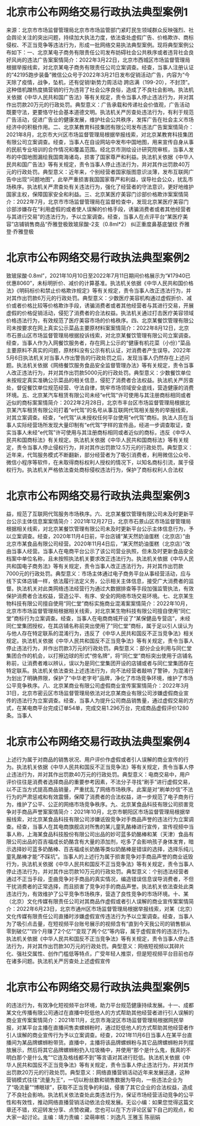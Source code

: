 # 北京市公布网络交易行政执法典型案例1

来源：北京市市场监督管理局北京市市场监管部门紧盯民生领域群众反映强烈、社会舆论关注的突出问题，持续加大执法力度，依法查处虚假广告、价格欺诈、商标侵权、不正当竞争等违法行为，形成一批网络交易执法典型案例。现将典型案例公布如下：一、北京某电子商务有限责任公司发布妨碍社会公共秩序或者违背社会良好风尚的违法广告案案情简介：2022年3月22日，北京市西城区市场监督管理局根据举报线索，对北京某电子商务有限责任公司立案调查。经查，当事人注册认证的“42195跑步装备”微信公众号于2022年3月21日发布促销活动广告，内容为“今天除了疫情，战争，坠机，还有促销!新势力周活动 跨店满（199-20），不封顶”。这种借机蹭热度搞营销的行为违背了社会公序良俗，造成了不良社会影响。执法机关依据《中华人民共和国广告法》等有关规定，责令当事人停止违法行为，并对其作出罚款20万元的行政处罚。典型意义：广告承载和传递社会价值观，广告活动既要守法，更要恪守社会基本道德文明。执法机关严厉查处违法行为，有利于规范广告活动，促进广告业的健康发展，维护社会公共秩序，发挥广告在社会主义市场经济中的积极作用。二、北京某教育科技集团有限公司发布违法广告案案情简介：2021年8月，北京市大兴区市场监督管理局根据举报线索，对北京某教育科技集团有限公司立案调查。经查，当事人在自设网站中发布中国地图，用来宣传自身从事的民航专业培训的合作情况和覆盖范围。经北京市测绘设计研究院审核，当事人发布的中国地图漏绘我国南海诸岛，损害了国家尊严和利益。执法机关依据《中华人民共和国广告法》等有关规定，责令当事人停止违法行为，并对其作出罚款40万元的行政处罚。典型意义：近年来，个别经营者国家版图意识淡薄，发布互联网广告中出现“问题地图”，此举严重损害我国国家尊严和利益，误导社会公众，扰乱市场秩序。执法机关严肃查处有关违法行为，强化了经营者的守法意识，更好地维护国家主权，保障国家安全和利益。三、北京某医疗美容门诊部价格欺诈案案情简介：2022年7月，北京市市场监督管理局在监督检查中，发现北京某医疗美容门诊部涉嫌存在“利用虚假的或者使人误解的价格手段，诱骗消费者或者其他经营者与其进行交易”的违法行为，予以立案调查。经查，当事人在点评平台“某医疗美容”店铺销售商品“乔雅登极致玻尿酸-2支（0.8ml*2） 纠正重度鼻基底皱纹 乔雅登·乔雅登极

# 北京市公布网络交易行政执法典型案例2

致玻尿酸·0.8ml”，2021年10月10日至2022年7月11日期间价格展示为“¥17940已优惠8060”，未标明折价、减价的计算基准。执法机关依据《中华人民共和国价格法》《明码标价和禁止价格欺诈规定》等有关规定，责令当事人改正违法行为，并对其作出罚款6万元的行政处罚。典型意义：少数医疗美容机构通过虚假折价、减价或者价格比较等价格欺诈手段，诱骗消费者或者其他经营者与其进行交易，开展虚假的价格促销活动，侵犯了消费者的合法权益。执法机关通过打击医疗美容领域价格违法行为，有效规范了医疗美容市场的价格秩序。四、北京某餐饮管理有限公司未按要求在网上真实公示菜品主要原材料案案情简介：2022年8月12日，北京市石景山区市场监督管理局根据投诉线索，对北京某餐饮管理有限公司立案调查。经查，当事人作为入网餐饮服务者，存在网上公示的“健康有机花菜（小份）”菜品主要原料不真实的问题，原材料没有公示有机认证，对消费者产生误导。2022年5月6日执法机关对当事人作出警告的行政处罚之后，发现当事人仍然存在上述问题。执法机关依据《网络餐饮服务食品安全监督管理办法》等有关规定，责令当事人改正违法行为，并对其作出罚款5000元的行政处罚。典型意义：少数餐饮单位未按规定真实准确公示菜品的相关信息，侵犯了消费者合法权益。执法机关严厉查处，督促餐饮单位规范经营、守法自律，筑牢市场领域安全底线，营造健康的消费环境。五、北京某汽车租赁有限公司未经“e代驾”许可使用与其注册商标相同或者近似的商标案案情简介：2022年2月28日，北京市丰台区市场监督管理局根据北京某汽车租赁有限公司打着“e代驾”的名号从事互联网代驾相关服务的举报线索，对其立案调查。经查，“e代驾”从未授权任何平台使用“e代驾”商标。执法人员在当事人实际经营场所发现大量印制有“e代驾”字样的宣传品，经进一步调查取证，查实当事人未经“e代驾”许可使用与其注册商标相同或者近似的商标，违反《中华人民共和国商标法》有关规定。执法机关依据《中华人民共和国商标法》等有关规定，责令当事人停止侵权行为，并对其作出罚款12.5万元的行政处罚。典型意义：近年来，代驾服务模式不断翻新，部分经营者为了吸引消费者，利用微信公众号、微信小程序等软件，在未取得商标权利人授权的情况下，以知名商标引流，属于侵权行为。执法机关严格依法查处商标侵权违法行为，保护了商标权利人合法权

# 北京市公布网络交易行政执法典型案例3

益，规范了互联网代驾服务市场秩序。六、北京某餐饮管理有限公司未及时更新平台公示主体信息案案情简介：2021年12月27日，北京市石景山区市场监督管理局根据相关线索，对北京某餐饮管理有限公司未及时更新平台公示主体信息行为，予以立案调查。经查，2020年11月4日前，平台店铺“某天然奶油蛋糕（北京店）”由北京市某食品有限公司经营。2020年11月4日后，“某天然奶油蛋糕（北京店）”改由当事人经营。当事人在电商平台公示了该公司营业执照，但未及时更新食品安全档案中单位名称，且未按照执法机关要求改正违法行为。执法机关依据《中华人民共和国电子商务法》等有关规定，责令当事人改正违法行为，并对其作出罚款7000元的行政处罚。典型意义：市场主体通过电子商务平台从事经营活动，应与线下实体店铺一样，依法履行法定义务，公示相关主体信息，接受广大消费者的监督。执法机关对此类网络违法经营行为通过大数据排查等手段加强监管执法，有效保护消费者合法权益，营造公平、有序、安全的网络市场交易环境。七、北京某生物科技有限公司擅自使用“同仁堂”商标实施商业混淆案案情简介：2022年10月，北京市市场监督管理局根据相关线索，对北京某生物科技有限公司擅自使用“同仁堂”商标行为立案调查。经查，当事人在电商商城开设了“某保健品专营店”，未经同仁堂集团授权，在其店铺名称前突出使用了“同仁堂”商标，属于足以引人误认为与他人存在特定联系的混淆行为，违反了《中华人民共和国反不正当竞争法》相关规定。执法机关依据《中华人民共和国反不正当竞争法》等有关规定，责令当事人停止违法行为，并作出罚款3万元的行政处罚。典型意义：部分企业利用与同仁堂集团合作的机会，以打擦边球的形式“傍名牌”，将“同仁堂”商标突出使用于店铺名称前，让消费者难以辨认，误以为是同仁堂集团开设的店铺或者与同仁堂集团存在特定联系。执法机关依法查处上述违法行为，向不法经营者敲响了警钟，为混淆行为划出了明确界限，保护了“中华老字号”品牌，净化了市场竞争环境，维护了市场公平竞争秩序。八、北京某商业有限公司虚假商业宣传案案情简介：2022年3月31日，北京市密云区市场监督管理局依法对北京某商业有限公司涉嫌虚假商业宣传的违法行为立案调查。经查，当事人为提升公司商品销售量，通过虚假交易的方式，在某电商平台完成订单54单，完成交易1.296万台，完成商品虚假评价1280条。当事人

# 北京市公布网络交易行政执法典型案例4

上述行为属于对商品的销售状况、用户评价作虚假或者引人误解的商业宣传的行为。执法机关依据《中华人民共和国反不正当竞争法》等有关规定，责令当事人停止违法行为，并对其作出罚款40万元的行政处罚。典型意义：电商交易中，用户评价往往是消费者选择商品的重要参考因素，不法分子寻找“刷手”进行虚假交易，以不正当方式提高商品销量，严重扰乱了网络市场秩序。此案是对“刷单炒信”不法行为的严肃惩戒和有效震慑，保障了消费者的合法权益，进一步规范了电子商务行为，维护了公平、公正的网络市场竞争秩序。九、北京某食品科技有限公司损害竞争对手商品声誉案案情简介：2021年10月，北京市朝阳区市场监督管理局根据举报线索，对北京某食品科技有限公司涉嫌诋毁竞争对手商品声誉的违法行为立案调查。经查，当事人在其电商旗舰店对所售的某儿童乳酪棒进行宣传，宣传视频中当事人称，上海某食品科技股份有限公司出品的妙可蓝多奶酪棒和某（天津）食品有限公司出品的百吉福成长奶酪含有大量的添加剂，吃多了会影响孩子身体发育，暗示选择妙可蓝多奶酪棒、百吉福成长奶酪等类似奶酪棒是错误的选择，选择乐纯儿童乳酪棒才能“不踩坑”。当事人的上述行为属于损害竞争对手商品声誉的商业诋毁行为，执法机关依据《中华人民共和国反不正当竞争法》等有关规定，责令当事人停止违法行为，并对其作出罚款10万元的行政处罚。典型意义：个别违法经营者通过不正当手段，歪曲竞争对手商品的真实情况，编造错误信息误导消费者，不但干扰消费者的正常选择，而且损害了竞争对手的商品声誉。执法机关依法查处此类违法行为，有效维护了公平竞争市场秩序，营造了良性竞争的市场环境。十、某（北京）文化传媒有限责任公司对其商品作虚假或者引人误解的商业宣传案案情简介：2022年6月23日，北京市通州区市场监督管理局根据举报线索，对某（北京）文化传媒有限责任公司直播时涉嫌虚假宣传违法行为予以立案调查。经查，当事人为了吸引点击量，在短视频平台账号展示的视频含有“直到今天我公司的销售额从零到破亿”“四个月赚了2个亿”“变现了两个亿”等内容，属于虚假宣传的违法行为。执法机关依据《中华人民共和国反不正当竞争法》等有关规定，责令当事人停止违法行为，并对其作出罚款30万元的行政处罚。典型意义：网络短视频以其碎片化、强社交属性、创作门槛低等特点，广受年轻人推崇，但是短视频平台目前也存在诸多问题。执法机关严厉查处上述虚假宣传

# 北京市公布网络交易行政执法典型案例5

的违法行为，有效净化短视频平台环境，助力平台规范健康持续发展。十一、成都某文化传播有限公司通过在直播中贬低他人的方式帮助其他经营者进行引人误解的商业宣传案案情简介：2021年11月，北京市海淀区市场监督管理局根据网民举报，对某平台主播在直播间售卖螺蛳粉时，通过贬低他人的方式帮助其他经营者作引人误解的商业宣传行为予以立案调查。经查，2021年11月6日当事人在某平台直播间为某品牌螺蛳粉带货。直播中，主播将该品牌螺蛳粉与其它品牌螺蛳粉并列摆放展示，然后将其它品牌螺蛳粉扔入垃圾桶中，并使用“那个是什么鬼，我真的不明白那个是什么鬼”“它连及格线都不到”等言语对其进行贬低。执法机关依据《中华人民共和国反不正当竞争法》等有关规定，责令当事人停止违法行为，并对其作出罚款20万元的行政处罚。典型意义：网络直播营销活动近年来发展迅速，这种营销模式往往“流量为王”，一切以粉丝数和销售数据为导向，一些违法企业为了“吸流量”“博眼球”，获取不正当竞争的利益，侵害了其它企业的合法权益，造成了不良社会影响。执法机关依法查处此类违法行为，保证市场经营活动竞争的公平性和有效性，推动网络直播营销活动依法合规发展。无讼小编：如果您觉得这篇文章还不错，欢迎转发分享、点赞收藏，您也可以在下方评论区留下自己的观点，和大家一起讨论。主编：靖力责编：梁萌审核：刘逸凡 王雅玉 陈丽娟

